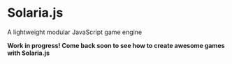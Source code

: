 # Solaria.js
A lightweight modular JavaScript game engine

**Work in progress! Come back soon to see how to create awesome games with Solaria.js**
